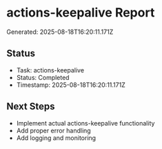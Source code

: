# actions-keepalive Report

Generated: 2025-08-18T16:20:11.171Z

## Status
- Task: actions-keepalive
- Status: Completed
- Timestamp: 2025-08-18T16:20:11.171Z

## Next Steps
- Implement actual actions-keepalive functionality
- Add proper error handling
- Add logging and monitoring
